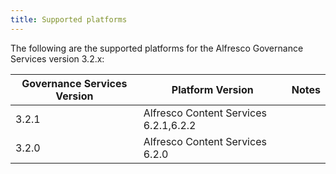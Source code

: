 ```yaml
---
title: Supported platforms
---
```


The following are the supported platforms for the Alfresco Governance Services version 3.2.x:

| Governance Services Version | Platform Version | Notes |
| --------------------------- | ---------------- | ----- |
| 3.2.1 | Alfresco Content Services 6.2.1,6.2.2 |  |
| 3.2.0 | Alfresco Content Services 6.2.0 |  |
